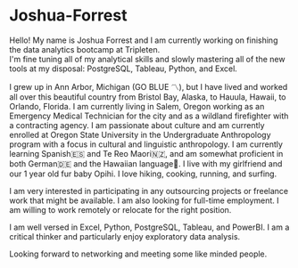 # Joshua-Forrest

Hello!  My name is Joshua Forrest and I am currently working on finishing the data analytics bootcamp at Tripleten.  
I'm fine tuning all of my analytical skills and slowly mastering all of the new tools at my disposal: PostgreSQL, Tableau, Python, and Excel.

I grew up in Ann Arbor, Michigan (GO BLUE 〽️), but I have lived and worked all over this beautiful country from Bristol Bay, Alaska, to Hauula, Hawaii, to Orlando, Florida.  I am currently living in Salem, Oregon working as an Emergency Medical Technician for the city and as a wildland firefighter with a contracting agency.  I am passionate about culture and am currently enrolled at Oregon State University in the Undergraduate Anthropology program with a focus in cultural and linguistic anthropology.  I am currently learning Spanish🇪🇸 and Te Reo Maori🇳🇿, and am somewhat proficient in both German🇩🇪 and the Hawaiian language🌺.  I live with my girlfriend and our 1 year old fur baby Opihi.  I love hiking, cooking, running, and surfing.  

I am very interested in participating in any outsourcing projects or freelance work that might be available.  I am also looking for full-time employment.  I am willing to work remotely or relocate for the right position.

I am well versed in Excel, Python, PostgreSQL, Tableau, and PowerBI.  I am a critical thinker and particularly enjoy exploratory data analysis.

Looking forward to networking and meeting some like minded people.
